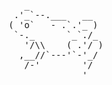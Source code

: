 <pre>
   _
 .'_`--.___   __
( 'o`   - .`.'_ )
 `-._      `_`./_
   '/\\    ( .'/ )
  ,__//`---'`-'_/
   /-'        '/
              '
</pre>

